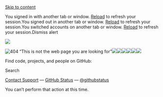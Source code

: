 [Skip to content](https://github.com/chichiboo123/-Photopus-'#start-of-content)

You signed in with another tab or window. [Reload](https://github.com/chichiboo123/-Photopus-') to refresh your session.You signed out in another tab or window. [Reload](https://github.com/chichiboo123/-Photopus-') to refresh your session.You switched accounts on another tab or window. [Reload](https://github.com/chichiboo123/-Photopus-') to refresh your session.Dismiss alert

![](<Base64-Image-Removed>)

![404 “This is not the web page you are looking for”](<Base64-Image-Removed>)![](<Base64-Image-Removed>)![](<Base64-Image-Removed>)![](<Base64-Image-Removed>)![](<Base64-Image-Removed>)![](<Base64-Image-Removed>)![](<Base64-Image-Removed>)

Find code, projects, and people on GitHub:

Search

[Contact Support](https://support.github.com/?tags=dotcom-404) —
[GitHub Status](https://githubstatus.com/) —
[@githubstatus](https://twitter.com/githubstatus)

You can’t perform that action at this time.